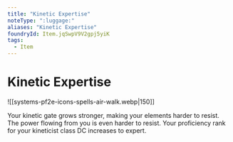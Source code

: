 ```yaml
---
title: "Kinetic Expertise"
noteType: ":luggage:"
aliases: "Kinetic Expertise"
foundryId: Item.jqSwpV9V2gpj5yiK
tags:
  - Item
---
```


# Kinetic Expertise
![[systems-pf2e-icons-spells-air-walk.webp|150]]

Your kinetic gate grows stronger, making your elements harder to resist. The power flowing from you is even harder to resist. Your proficiency rank for your kineticist class DC increases to expert.
